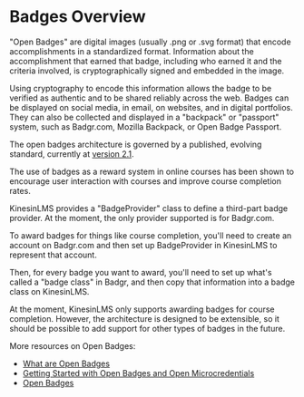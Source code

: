 # Badges Overview

"Open Badges" are digital images (usually .png or .svg format) that encode accomplishments in a standardized format.
Information about the accomplishment that earned that badge, including who earned it and the criteria involved,
is cryptographically signed and embedded in the image.

Using cryptography to encode this information allows the badge to be verified as
authentic and to be shared reliably across the web. Badges can be displayed on social media, in email,
on websites, and in digital portfolios. They can also be collected and displayed in a "backpack"
or "passport" system, such as Badgr.com, Mozilla Backpack, or Open Badge Passport.

The open badges architecture is governed by a published, evolving standard, currently
at [version 2.1](https://www.imsglobal.org/spec/ob/v2p1/).

The use of badges as a reward system in online courses has been shown to encourage user interaction with courses and
improve course completion rates.

KinesinLMS provides a "BadgeProvider" class to define a third-part badge provider. At the moment,
the only provider supported is for Badgr.com.

To award badges for things like course completion, you'll need to create an account on Badgr.com and then set up
BadgeProvider in KinesinLMS to represent that account.

Then, for every badge you want to award, you'll need to set up what's called a "badge class" in Badgr, and then copy
that information into a badge class on KinesinLMS.

At the moment, KinesinLMS only supports awarding badges for course completion. However, the architecture is
designed to be extensible, so it should be possible to add support for other types of badges in the future.

More resources on Open Badges:

- [What are Open Badges](https://community.canvaslms.com/t5/Canvas-Badges/What-are-Open-Badges/ta-p/528726)
- [Getting Started with Open Badges and Open Microcredentials](https://files.eric.ed.gov/fulltext/EJ1240709.pdf)
- [Open Badges](https://openspace.etf.europa.eu/pages/open-badges)


